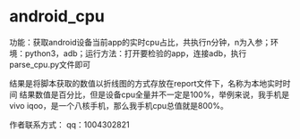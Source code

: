 # android_cpu
功能：获取android设备当前app的实时cpu占比，共执行n分钟，n为入参；环境：python3，adb；运行方法：打开要检验的app，连接adb，执行parse_cpu.py文件即可

结果是将脚本获取的数值以折线图的方式存放在report文件下，名称为本地实时时间
结果数值是百分比，但是设备cpu全量并不一定是100%，举例来说，我手机是vivo iqoo，是一个八核手机，那么我手机cpu总值就是800%。

作者联系方式：
qq：1004302821

